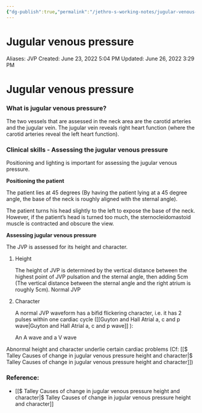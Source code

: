 ```yaml
---
{"dg-publish":true,"permalink":"/jethro-s-working-notes/jugular-venous-pressure/","dgPassFrontmatter":true}
---
```



# Jugular venous pressure

Aliases: JVP
Created: June 23, 2022 5:04 PM
Updated: June 26, 2022 3:29 PM

# Jugular venous pressure

### What is jugular venous pressure?

The two vessels that are assessed in the neck area are the carotid arteries and the jugular vein. The jugular vein reveals right heart function (where the carotid arteries reveal the left heart function).

### Clinical skills - Assessing the jugular venous pressure

Positioning and lighting is important for assessing the jugular venous pressure.

**Positioning the patient**

The patient lies at 45 degrees (By having the patient lying at a 45 degree angle, the base of the neck is roughly aligned with the sternal angle).

The patient turns his head slightly to the left to expose the base of the neck. However, if the patient’s head is turned too much, the sternocleidomastoid muscle is contracted and obscure the view.

**Assessing jugular venous pressure**

The JVP is assessed for its height and character.

1. Height
    
    The height of JVP is determined by the vertical distance between the highest point of JVP pulsation and the sternal angle, then adding 5cm (The vertical distance between the sternal angle and the right atrium is roughly 5cm). Normal JVP
    
2. Character
    
    A normal JVP waveform has a bifid flickering character, i.e. it has 2 pulses within one cardiac cycle ([[Guyton and Hall  Atrial a, c and p wave\|Guyton and Hall  Atrial a, c and p wave]] ):
    
    An A wave and a V wave
    

Abnormal height and character underlie certain cardiac problems (Cf: [[$ Talley  Causes of change in jugular venous pressure height and character\|$ Talley  Causes of change in jugular venous pressure height and character]])

### Reference:

- [[$ Talley  Causes of change in jugular venous pressure height and character\|$ Talley  Causes of change in jugular venous pressure height and character]]